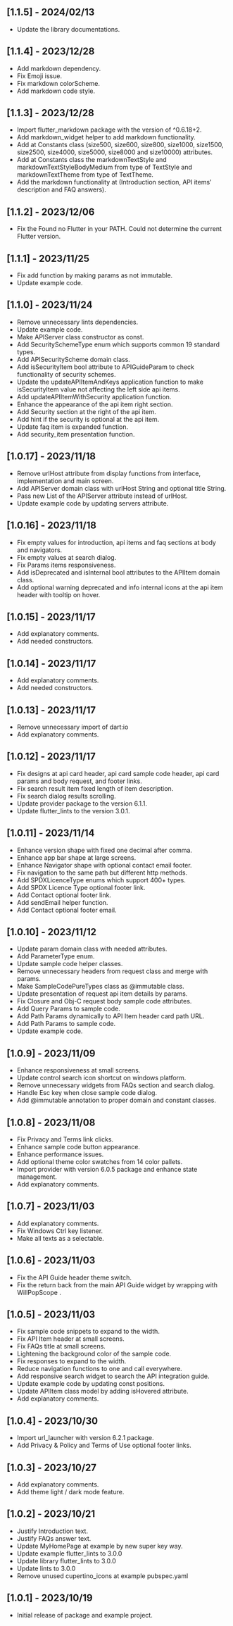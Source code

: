 ## [1.1.5] - 2024/02/13

* Update the library documentations.

## [1.1.4] - 2023/12/28

* Add markdown dependency.
* Fix Emoji issue.
* Fix markdown colorScheme.
* Add markdown code style.

## [1.1.3] - 2023/12/28

* Import flutter_markdown package with the version of ^0.6.18+2.
* Add markdown_widget helper to add markdown functionality.
* Add at Constants class (size500, size600, size800, size1000, size1500, size2500, size4000, size5000, size8000 and size10000) attributes.
* Add at Constants class the markdownTextStyle and markdownTextStyleBodyMedium from type of TextStyle and markdownTextTheme from type of TextTheme.
* Add the markdown functionality at (Introduction section, API items' description and FAQ answers).

## [1.1.2] - 2023/12/06

* Fix the Found no Flutter in your PATH. Could not determine the current Flutter version. 

## [1.1.1] - 2023/11/25

* Fix add function by making params as not immutable. 
* Update example code.

## [1.1.0] - 2023/11/24

* Remove unnecessary lints dependencies.
* Update example code.
* Make APIServer class constructor as const.
* Add SecuritySchemeType enum which supports common 19 standard types.
* Add APISecurityScheme domain class.
* Add isSecurityItem bool attribute to APIGuideParam to check functionality of security schemes.
* Update the updateAPIItemAndKeys application function to make isSecurityItem value not affecting the left side api items.
* Add updateAPIItemWithSecurity application function.
* Enhance the appearance of the api item right section.
* Add Security section at the right of the api item.
* Add hint if the security is optional at the api item.
* Update faq item is expanded function.
* Add security_item presentation function.

## [1.0.17] - 2023/11/18

* Remove urlHost attribute from display functions from interface, implementation and main screen.
* Add APIServer domain class with urlHost String and optional title String.
* Pass new List of the APIServer attribute instead of urlHost.
* Update example code by updating servers attribute.

## [1.0.16] - 2023/11/18

* Fix empty values for introduction, api items and faq sections at body and navigators.
* Fix empty values at search dialog.
* Fix Params items responsiveness.
* Add isDeprecated and isInternal bool attributes to the APIItem domain class.
* Add optional warning deprecated and info internal icons at the api item header with tooltip on hover.

## [1.0.15] - 2023/11/17

* Add explanatory comments.
* Add needed constructors.

## [1.0.14] - 2023/11/17

* Add explanatory comments.
* Add needed constructors.

## [1.0.13] - 2023/11/17

* Remove unnecessary import of dart:io
* Add explanatory comments.

## [1.0.12] - 2023/11/17

* Fix designs at api card header, api card sample code header, api card params and body request, and footer links.
* Fix search result item fixed length of item description.
* Fix search dialog results scrolling.
* Update provider package to the version 6.1.1.
* Update flutter_lints to the version 3.0.1.

## [1.0.11] - 2023/11/14

* Enhance version shape with fixed one decimal after comma.
* Enhance app bar shape at large screens.
* Enhance Navigator shape with optional contact email footer.
* Fix navigation to the same path but different http methods.
* Add SPDXLicenceType enums which support 400+ types.
* Add SPDX Licence Type optional footer link.
* Add Contact optional footer link.
* Add sendEmail helper function.
* Add Contact optional footer email.

## [1.0.10] - 2023/11/12

* Update param domain class with needed attributes.
* Add ParameterType enum.
* Update sample code helper classes.
* Remove unnecessary headers from request class and merge with params.
* Make SampleCodePureTypes class as @immutable class.
* Update presentation of request api item details by params.
* Fix Closure and Obj-C request body sample code attributes.
* Add Query Params to sample code.
* Add Path Params dynamically to API Item header card path URL.
* Add Path Params to sample code.
* Update example code.

## [1.0.9] - 2023/11/09

* Enhance responsiveness at small screens.
* Update control search icon shortcut on windows platform.
* Remove unnecessary widgets from FAQs section and search dialog.
* Handle Esc key when close sample code dialog.
* Add @immutable annotation to proper domain and constant classes.

## [1.0.8] - 2023/11/08

* Fix Privacy and Terms link clicks.
* Enhance sample code button appearance.
* Enhance performance issues.
* Add optional theme color swatches from 14 color pallets.
* Import provider with version 6.0.5 package and enhance state management. 
* Add explanatory comments.

## [1.0.7] - 2023/11/03

* Add explanatory comments.
* Fix Windows Ctrl key listener.
* Make all texts as a selectable.

## [1.0.6] - 2023/11/03

* Fix the API Guide header theme switch.
* Fix the return back from the main API Guide widget by wrapping with WillPopScope .

## [1.0.5] - 2023/11/03

* Fix sample code snippets to expand to the width.
* Fix API Item header at small screens.
* Fix FAQs title at small screens.
* Lightening the background color of the sample code.
* Fix responses to expand to the width.
* Reduce navigation functions to one and call everywhere.
* Add responsive search widget to search the API integration guide.
* Update example code by updating const positions.
* Update APIItem class model by adding isHovered attribute.
* Add explanatory comments.

## [1.0.4] - 2023/10/30

* Import url_launcher with version 6.2.1 package.
* Add Privacy & Policy and Terms of Use optional footer links.

## [1.0.3] - 2023/10/27

* Add explanatory comments.
* Add theme light / dark mode feature.


## [1.0.2] - 2023/10/21

* Justify Introduction text.
* Justify FAQs answer text.
* Update MyHomePage at example by new super key way.
* Update example flutter_lints to 3.0.0
* Update library flutter_lints to 3.0.0
* Update lints to 3.0.0
* Remove unused cupertino_icons at example pubspec.yaml

## [1.0.1] - 2023/10/19

* Initial release of package and example project.
